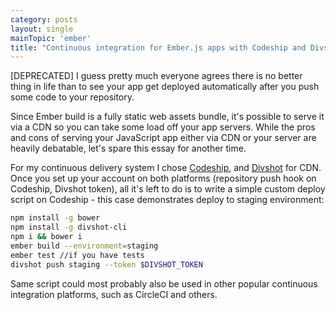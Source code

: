 ```yaml
---
category: posts
layout: single
mainTopic: 'ember'
title: "Continuous integration for Ember.js apps with Codeship and Divshot"  
---
```


[DEPRECATED] I guess pretty much everyone agrees there is no better thing in life than to see your app get deployed automatically after you push some code to your repository.

Since Ember build is a fully static web assets bundle, it's possible to serve it via a CDN so you can take some load off your app servers. While the pros and cons of serving your JavaScript app either via CDN or your server are heavily debatable, let's spare this essay for another time.

For my continuous delivery system I chose [Codeship](http://codeship.com), and [Divshot](http://divshot.com) for CDN. Once you set up your account on both platforms (repository push hook on Codeship, Divshot token), all it's left to do is to write a simple custom deploy script on Codeship - this case demonstrates deploy to staging environment:

```bash
npm install -g bower
npm install -g divshot-cli
npm i && bower i
ember build --environment=staging
ember test //if you have tests
divshot push staging --token $DIVSHOT_TOKEN
```

Same script could most probably also be used in other popular continuous integration platforms, such as CircleCI and others.
